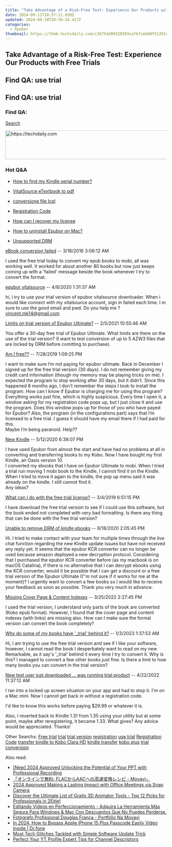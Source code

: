 ```yaml
---
title: "Take Advantage of a Risk-Free Test: Experience Our Products with Free Trials"
date: 2024-09-11T18:57:11.650Z
updated: 2024-09-18T20:50:24.417Z
categories:
  - epubor
thumbnail: https://thmb.techidaily.com/c26754d00328593cefb7ceb60f51391dcd2a8dd934a3e89af40244a078e590d9.jpg
---
```


## Take Advantage of a Risk-Free Test: Experience Our Products with Free Trials

## Find QA: use trial

## Find QA: use trial

### Find QA:

[Search](http://www.epubor.com/Search.aspx?SystemID=46 "Find QA") 

<!-- affiliate ads begin -->
<a href="https://appsumo.8odi.net/c/5597632/2082529/7443" target="_top" id="2082529">
  <img src="//a.impactradius-go.com/display-ad/7443-2082529" border="0" alt="https://techidaily.com" width="728" height="90"/>
</a>
<img height="0" width="0" src="https://appsumo.8odi.net/i/5597632/2082529/7443" style="position:absolute;visibility:hidden;" border="0" />
<!-- affiliate ads end -->

### Hot Q&A

* [How to find my Kindle serial number?](https://tools.techidaily.com/epubor/products/)
* [VitalSource eTextbook to pdf](https://tools.techidaily.com/epubor/products/)
* [conversione file lcpl](https://tools.techidaily.com/epubor/products/)
* [Registration Code](https://tools.techidaily.com/epubor/products/)

* [How can I recover my license](https://tools.techidaily.com/epubor/products/)
* [How to uninstall Epubor on Mac?](https://tools.techidaily.com/epubor/products/)
* [Unsupported DRM](https://tools.techidaily.com/epubor/products/)

[eBook conversion failed](https://tools.techidaily.com/epubor/products/) \-- 3/18/2016 3:06:12 AM 

I used the free trial today to convert my epub books to mobi, all was working well. It worked for about another 80 books but now just keeps coming up with a 'failed' message beside the book whenever I try to convert the format.

[epubor vitalsource](https://tools.techidaily.com/epubor/products/) \-- 4/8/2020 1:31:37 AM 

hi, i try to use your trial version of epubor vitalsource downloader. When i would like connect with my vitalsource account, sign in failed each time. I m sure to use the good email and pwd. Do you help me ? vincent.mk14@gmail.com

[Limits on trial version of Epubor Ultimate?](https://tools.techidaily.com/epubor/ultimate/) \-- 2/5/2021 10:55:46 AM 

You offer a 30-day free trial of Epubor Ultimate. What limits are there on the use of the trial version? (I want to test conversion of up to 5 AZW3 files that are locked by DRM before comitting to purchase).

[Am I free??](https://tools.techidaily.com/epubor/products/) \-- 7/28/2019 1:09:25 PM 

I want to make sure I’m not paying for epubor ultimate. Back in December I signed up for the free trial version (30 days). I do not remember giving my credit card information (though my memory may be playing tricks on me). I expected the program to stop working after 30 days, but it didn’t. Since this happened 8 months ago, I don’t remember the steps I took to install the program. How can I know if Epubor is charging me for using this program? Everything works just fine, which is highly suspicious. Every time I open it, a window asking for my registration code pops up, but I just close it and use the program. Does this window pops up for those of you who have payed for Epubor? Also, the program (in the configurations part) says that I’m licensed to a free trial. I guess it should have my email there if I had paid for this.  
 Maybe I’m being paranoid. Help??

[New Kindle](https://tools.techidaily.com/epubor/products/) \-- 5/12/2020 6:38:07 PM 

 I have used Epubor from almost the start and have had no problems at all in converting and transferring books to my Kobo. Now I have bought my first Kindle, an Oasis version 10.  
 I converted my ebooks that I have on Epubor Ultimate to mobi. When I tried a trial run moving 1 mobi book to the Kindle, I cannot find it on the Kindle. When I tried to move it again to the kindle, the pop up menu said it was already on the kindle. I still cannot find it.  
 Any ideas? 

[What can I do with the free trial license?](https://tools.techidaily.com/epubor/products/) \-- 3/4/2019 6:51:15 PM 

I have download the free trial version to see if I could use this software, but the book ended not completed with very bad formatting. Is there any thing that can be done with the free trial version?

[Unable to remove DRM of kindle ebooks](https://tools.techidaily.com/epubor/products/) \-- 8/18/2020 2:05:45 PM 

Hi. I tried to make contact with your team for multiple times through the live chat function regarding the new Kindle update issues but have not received any reply yet. It seems that the epubor KCR converter can no longer be used because amazon deployed a new decryption protocol. Considering that I purchased the epubor KCR converter before (as my macbook is on macOS Catalina), if there is no alternative that I can decrypt ebooks using the KCR converter, would it be possible that I can get a discount or a free trial version of the Epubor Ultimate (I''m not sure if it works for me at the moment)? I urgently want to convert a few books so I would like to receive your feedback as soon as possible. Thank you very much in advance. 

[Missing Cover Page & Content Indexes](https://tools.techidaily.com/epubor/products/) \-- 3/25/2022 2:27:45 PM 

I used the trial version, I understand only parts of the book are converted (Kobo epub format). However, I found that the cover page and content indexes (with links) are missing also. How can I make sure the formal version can convert the book completely?

[Why do some of my books have '\_trial' behind it?](https://tools.techidaily.com/epubor/products/) \-- 1/3/2023 1:37:53 AM 

Hi, I am trying to use the free trial version and see if I like your software, however, I cannot read the book I desperbately want to read on my new Remarkable, as it say's '\_trial' behind it every time I try to convert it. Why is this? I managed to convert a few other books just fine. Is there a limit to how many books you can convert in the trial version?

[New test user just downloaded ... was running trial product](https://tools.techidaily.com/epubor/products/) \-- 4/22/2022 11:37:12 AM 

I ran into a locked up screen situation on your app and had to stop it. I'm on a Mac mini. Now I cannot get back in without a registration code.

 I'd like to know this works before paying $29.99 or whatever it is.

 Also, I reverted back to Kindle 1.31 from 1.35 using your utility but at some point, maybe after reregistering, it became 1.33\. What gives? Any advice would be appreciated. Thanks!

 Other Searchs: [Free trial](https://tools.techidaily.com/epubor/products/) [trial](https://tools.techidaily.com/epubor/products/) [trial version](https://tools.techidaily.com/epubor/products/) [registration](https://tools.techidaily.com/epubor/products/) [use trial](https://tools.techidaily.com/epubor/products/) [Registration Code](https://tools.techidaily.com/epubor/products/) [transfer kindle to Kobo Clara HD](https://tools.techidaily.com/epubor/transfer/) [kindle transfer](https://tools.techidaily.com/epubor/transfer/) [kobo plus](https://tools.techidaily.com/epubor/products/) [trial conversion](https://tools.techidaily.com/epubor/products/)

<ins class="adsbygoogle"
     style="display:block"
     data-ad-format="autorelaxed"
     data-ad-client="ca-pub-7571918770474297"
     data-ad-slot="1223367746"></ins>

<ins class="adsbygoogle"
     style="display:block"
     data-ad-client="ca-pub-7571918770474297"
     data-ad-slot="8358498916"
     data-ad-format="auto"
     data-full-width-responsive="true"></ins>

<span class="atpl-alsoreadstyle">Also read:</span>
<div><ul>
<li><a href="https://on-screen-recording.techidaily.com/new-2024-approved-unlocking-the-potential-of-your-ppt-with-professional-recording/"><u>[New] 2024 Approved Unlocking the Potential of Your PPT with Professional Recording</u></a></li>
<li><a href="https://discover-answers.techidaily.com/flacaac-movavi/"><u>「オンラインで無料: FLACからAACへの高速変換レシピ - Movavi」</u></a></li>
<li><a href="https://snapchat-videos.techidaily.com/2024-approved-making-a-lasting-impact-with-office-meetings-via-snap-camera/"><u>2024 Approved Making a Lasting Impact with Office Meetings via Snap Camera</u></a></li>
<li><a href="https://discover-answers.techidaily.com/discover-the-ultimate-list-of-gratis-3d-animator-tools-top-12-picks-for-professionals-in-2eitje/"><u>Discover the Ultimate List of Gratis 3D Animator Tools - Top 12 Picks for Professionals in 2Eitje!</u></a></li>
<li><a href="https://discover-answers.techidaily.com/editando-videos-en-perfeccionamiento-adquira-la-herramienta-mas-segura-para-windows-and-mac-con-descuentos-que-no-puedes-perderse/"><u>Editando Videos en Perfeccionamiento - Adquira La Herramienta Más Segura Para Windows & Mac Con Descuentos Que No Puedes Perderse.</u></a></li>
<li><a href="https://discover-answers.techidaily.com/fotografo-profissional-douglas-franca-portfolio-na-movavi/"><u>Fotógrafo Profissional Douglas França - Portfólio Na Movavi</u></a></li>
<li><a href="https://iphone-unlock.techidaily.com/in-2024-how-to-bypass-apple-iphone-15-plus-passcode-easily-video-inside-drfone-by-drfone-ios/"><u>In 2024, How to Bypass Apple iPhone 15 Plus Passcode Easily Video Inside | Dr.fone</u></a></li>
<li><a href="https://buynow-tips.techidaily.com/most-tech-glitches-tackled-with-simple-software-update-trick/"><u>Most Tech Glitches Tackled with Simple Software Update Trick</u></a></li>
<li><a href="https://youtube-videos.techidaily.com/perfect-your-yt-profile-expert-tips-for-channel-descriptors/"><u>Perfect Your YT Profile Expert Tips for Channel Descriptors</u></a></li>
</ul></div>

